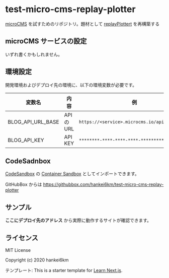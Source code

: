 # test-micro-cms-replay-plotter

[microCMS](https://microcms.io/) を試すためのリポジトリ。題材として [replayPlottert](https://hankei6km.github.io/posts/2020-08-hugo_shortcode_plotter/) を再構築する

## microCMS サービスの設定

いずれ書くかもしれません。

## 環境設定

開発環境およびデプロイ先の環境に、以下の環境変数が必要です。

| 変数名            | 内容       | 例                                            |
| ----------------- | ---------- | --------------------------------------------- |
| BLOG_API_URL_BASE | API の URL | `https://<service>.microcms.io/api/v1/<name>` |
| BLOG_API_KEY      | API KEY    | `********-****-****-****-************`        |

## CodeSadnbox

[CodeSandbox](https://codesandbox.io/) の [Container Sandbox](https://codesandbox.io/post/codesandbox-containers-out-of-beta-improvements) としてインポートできます。

GitHubBox からは https://githubbox.com/hankei6km/test-micro-cms-replay-plotter

## サンプル

**ここにデプロイ先のアドレス** から実際に動作するサイトが確認できます。

## ライセンス

MIT License

Copyright (c) 2020 hankei6km

テンプレート: This is a starter template for [Learn Next.js](https://nextjs.org/learn).
